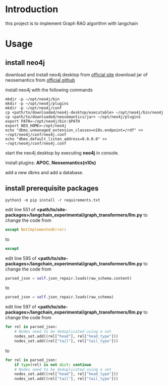# Introduction

this project is to implement Graph RAG algorithm with langchain

# Usage

## install neo4j

download and install neo4j desktop from [official site](https://neo4j.com/download/)
download jar of neosemantics from [official github](https://github.com/neo4j-labs/neosemantics/releases)

install neo4j with the following commands

```shell
mkdir -p ~/opt/neo4j/bin
mkdir -p ~/opt/neo4j/plugins
mkdir -p ~/opt/neo4j/conf
cp <path/to/downloaded/neo4j-desktop/executable> ~/opt/neo4j/bin/neo4j
cp <path/to/downloaded/neosemantics/jar> ~/opt/neo4j/plugins
export PATH=~/opt/neo4j/bin:$PATH
export NEO_HOME=~/opt/neo4j
echo "dbms.unmanaged_extension_classes=n10s.endpoint=/rdf" >> ~/opt/neo4j/conf/neo4j.conf
echo "dbms.default_listen_address=0.0.0.0" >> ~/opt/neo4j/conf/neo4j.conf
```

start the neo4j desktop by executing **neo4j** in console.

install plugins: **APOC**, **Neosemantics(n10s)**

add a new dbms and add a database.

## install prerequisite packages

```shell
python3 -m pip install -r requirements.txt
```

edit line 551 of **<path/to/site-packages>/langchain_experimental/graph_transformers/llm.py** to change the code from

```python
except NotImplementedError:
```

to

```python
except
```

edit line 595 of **<path/to/site-packages>/langchain_experimental/graph_transformers/llm.py** to change the code from

```python
parsed_json = self.json_repair.loads(raw_schema.content)
```

to

```python
parsed_json = self.json_repair.loads(raw_schema)
```

edit line 597 of **<path/to/site-packages>/langchain_experimental/graph_transformers/llm.py** to change the code from

```python
for rel in parsed_json:
    # Nodes need to be deduplicated using a set
    nodes_set.add((rel["head"], rel["head_type"]))
    nodes_set.add((rel["tail"], rel["tail_type"]))
```

to

```python
for rel in parsed_json:
    if type(rel) is not dict: continue
    # Nodes need to be deduplicated using a set 
    nodes_set.add((rel["head"], rel["head_type"]))
    nodes_set.add((rel["tail"], rel["tail_type"]))
```
